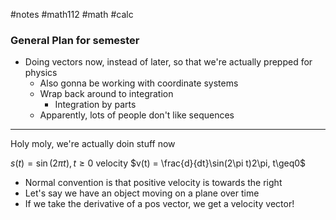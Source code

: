 #notes #math112 #math #calc

### General Plan for semester
  - Doing vectors now, instead of later, so that we're actually prepped for physics
	- Also gonna be working with coordinate systems
	- Wrap back around to integration
		- Integration by parts
	- Apparently, lots of people don't like sequences

--- 

Holy moly, we're actually doin stuff now

$s(t) = \sin(2\pi t), t\geq0$ 
velocity
$v(t) = \frac{d}{dt}\sin(2\pi t)2\pi, t\geq0$

- Normal convention is that positive velocity is towards the right
- Let's say we have an object moving on a plane over time
- If we take the derivative of a pos vector, we get a velocity vector! 